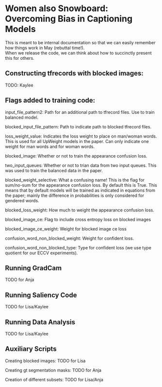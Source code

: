 # Women also Snowboard: Overcoming Bias in Captioning Models 

This is meant to be internal documentation so that we can easily remember how things work in May (rebuttal time!).  
When we release the code, we can think about how to succinctly present this for others.


## Constructing tfrecords with blocked images:

TODO: Kaylee

## Flags added to training code:

input_file_pattern2: Path for an additional path to tfrecord files.  Use to train balanced model.

blocked_input_file_pattern: Path to indicate path to blocked tfrecord files. 

loss_weight_value:  Indicates the loss weight to place on man/woman words.  This is used for all UpWeight models in the paper.  Can only indicate one weight for man words and for woman words.

blocked_image:  Whether or not to train the appearance confusion loss.

two_input_queues:  Whether or not to trian data from two input queues.  This was used to train the balanced data in the paper.

blocked_weight_selective:  What a confusing name!  This is the flag for sum/no-sum for the appearance confusion loss.  By default this is True.  This means that by default models will be trained as indicated in equations from the paper; mainly the difference in probabilities is only considered for gendered words.

blocked_loss_weight:  How much to weight the appearance confusion loss.

blocked_image_ce: Flag to include cross entropy loss on blocked images

blocked_image_ce_weight:  Weight for blocked image ce loss

confusion_word_non_blocked_weight:  Weight for confident loss.

confusion_word_non_blocked_type: Type for confident loss (we use type quotient for our ECCV experiments). 


## Running GradCam

TODO for Anja

## Running Saliency Code

TODO for Lisa/Kaylee

## Running Data Analysis

TODO for Lisa/Kaylee

## Auxiliary Scripts

Creating blocked images: TODO for Lisa

Creating gt segmentation masks: TODO for Anja

Creation of different subsets: TODO for Lisa/Anja
